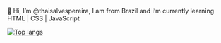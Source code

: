 👋 Hi, I’m @thaisalvespereira, I am from Brazil and I’m currently learning HTML | CSS | JavaScript

[![Top langs](https://github-readme-stats.vercel.app/api/top-langs/?username=thaisalvespereira&theme=compact)](https://github.com/thaisalvespereira/github-readme-stats)
